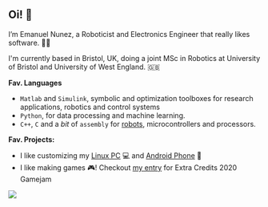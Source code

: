 
## Oi! 👋 

I’m Emanuel Nunez, a Roboticist and Electronics Engineer that really likes software. 🦾🤖

I'm currently based in Bristol, UK, doing a joint MSc in Robotics at University of Bristol and University of West England. 🇬🇧

**Fav. Languages**

-  `Matlab` and `Simulink`, symbolic and optimization toolboxes for research applications, robotics and control systems
-  `Python`, for data processing and machine learning.
-  `C++`, `C` and a *bit* of `assembly` for [robots](https://github.com/tinyAtlas/Dynamic-Recalibration-of-the-Odometry), microcontrollers and processors.

**Fav. Projects:**

- I like customizing my [Linux PC](https://github.com/tinyAtlas/dotfiles) 💻 and [Android Phone](https://github.com/tinyAtlas/Phone_Customization) 📱
- I like making games 🎮! Checkout [my entry](https://smallatlas.itch.io/olha)
 for Extra Credits 2020 Gamejam 



<!---
- 📫 You can reach me at 
tinyAtlas/tinyAtlas is a ✨ special ✨ repository because its `README.md` (this file) appears on your GitHub profile.
You can click the Preview link to take a look at your changes.

<a href="https://github.com/RobotKitchen/RobotKitchen">
  <img align="center" src="https://github-readme-stats.vercel.app/api?username=RobotKitchen&show_icons=true" />
</a>
--->

<a href="https://github.com/RobotKitchen/RobotKitchen">
  <img align="center" src="https://github-readme-stats.vercel.app/api/top-langs/?username=RobotKitchen&hide=java" />
</a>


